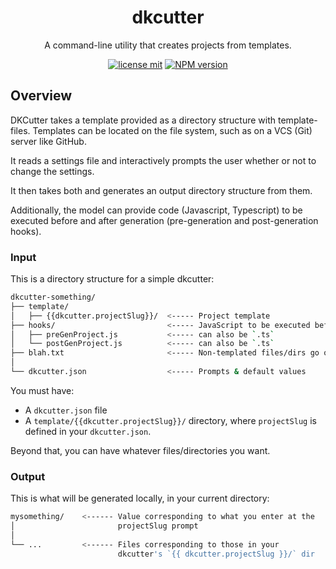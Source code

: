 <div align="center">

# dkcutter

A command-line utility that creates projects from templates.

[![license mit](https://img.shields.io/badge/licence-MIT-7c3aed)](https://github.com/dkshs/dkcutter/blob/main/LICENSE)
[![NPM version][npm-image]][npm-url]

</div>

[npm-url]: https://www.npmjs.com/package/dkcutter
[npm-image]: https://img.shields.io/npm/v/dkcutter?color=7c3aed&logoColor=7c3aed

## Overview

DKCutter takes a template provided as a directory structure with template-files. Templates can be located on the file system, such as on a VCS (Git) server like GitHub.

It reads a settings file and interactively prompts the user whether or not to change the settings.

It then takes both and generates an output directory structure from them.

Additionally, the model can provide code (Javascript, Typescript) to be executed before and after generation (pre-generation and post-generation hooks).

### Input

This is a directory structure for a simple dkcutter:

```bash
dkcutter-something/
├── template/
│   ├── {{dkcutter.projectSlug}}/  <----- Project template
├── hooks/                         <----- JavaScript to be executed before and after generation
│   ├── preGenProject.js           <----- can also be `.ts`
│   └── postGenProject.js          <----- can also be `.ts`
├── blah.txt                       <----- Non-templated files/dirs go outside
│
└── dkcutter.json                  <----- Prompts & default values
```

You must have:

- A `dkcutter.json` file
- A `template/{{dkcutter.projectSlug}}/` directory, where `projectSlug` is defined in your `dkcutter.json`.

Beyond that, you can have whatever files/directories you want.

### Output

This is what will be generated locally, in your current directory:

```bash
mysomething/    <------ Value corresponding to what you enter at the
│                       projectSlug prompt
│
└── ...         <------ Files corresponding to those in your
                        dkcutter's `{{ dkcutter.projectSlug }}/` dir
```
